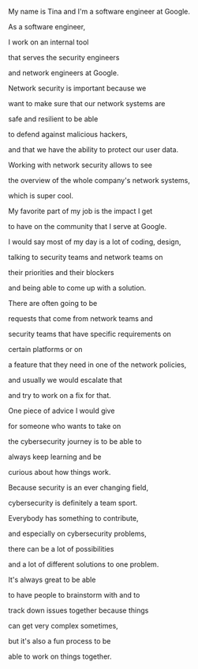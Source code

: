 My name is Tina and I'm a software engineer at Google. 

As a software engineer, 

I work on an internal tool 

that serves the security engineers 

and network engineers at Google. 

Network security is important because we 

want to make sure that our network systems are 

safe and resilient to be able 

to defend against malicious hackers, 

and that we have the ability to protect our user data. 

Working with network security allows to see 

the overview of the whole company's network systems, 

which is super cool. 

My favorite part of my job is the impact I get 

to have on the community that I serve at Google. 

I would say most of my day is a lot of coding, design, 

talking to security teams and network teams on 

their priorities and their blockers 

and being able to come up with a solution. 

There are often going to be 

requests that come from network teams and 

security teams that have specific requirements on 

certain platforms or on 

a feature that they need in one of the network policies, 

and usually we would escalate that 

and try to work on a fix for that. 

One piece of advice I would give 

for someone who wants to take on 

the cybersecurity journey is to be able to 

always keep learning and be 

curious about how things work. 

Because security is an ever changing field, 

cybersecurity is definitely a team sport. 

Everybody has something to contribute, 

and especially on cybersecurity problems, 

there can be a lot of possibilities 

and a lot of different solutions to one problem. 

It's always great to be able 

to have people to brainstorm with and to 

track down issues together because things 

can get very complex sometimes, 

but it's also a fun process to be 

able to work on things together.